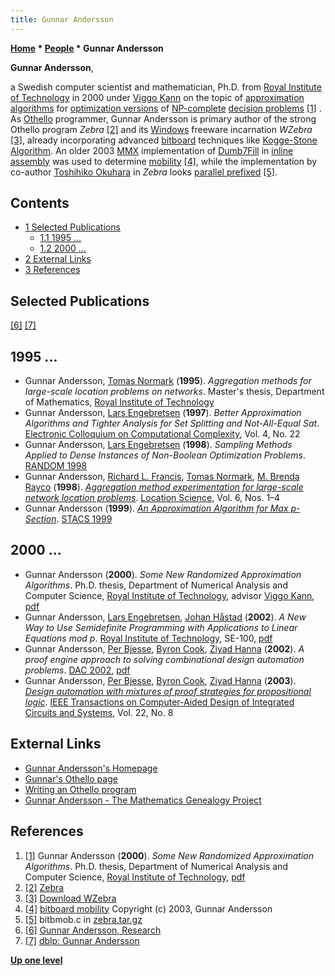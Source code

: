 ```yaml
---
title: Gunnar Andersson
---
```

**[Home](Home "Home") * [People](People "People") * Gunnar Andersson**

**Gunnar Andersson**,

a Swedish computer scientist and mathematician, Ph.D. from [Royal Institute of Technology](https://en.wikipedia.org/wiki/Royal_Institute_of_Technology) in 2000 under [Viggo Kann](Mathematician#VKann "Mathematician")
on the topic of [approximation algorithms](https://en.wikipedia.org/wiki/Approximation_algorithm) for [optimization versions](https://en.wikipedia.org/wiki/Optimization_problem) of [NP-complete](https://en.wikipedia.org/wiki/NP-completeness) [decision problems](https://en.wikipedia.org/wiki/Decision_problem) <a id="cite-note-1" href="#cite-ref-1">[1]</a> .
As [Othello](Othello "Othello") programmer, Gunnar Andersson is primary author of the strong Othello program *Zebra*
<a id="cite-note-2" href="#cite-ref-2">[2]</a>
and its [Windows](Windows "Windows") freeware incarnation *WZebra*
<a id="cite-note-3" href="#cite-ref-3">[3]</a>,
already incorporating advanced [bitboard](Bitboards "Bitboards") techniques like [Kogge-Stone Algorithm](Kogge-Stone_Algorithm "Kogge-Stone Algorithm").
An older 2003 [MMX](MMX "MMX") implementation of [Dumb7Fill](Dumb7Fill "Dumb7Fill") in [inline assembly](Assembly#InlineAssembly "Assembly") was used to determine [mobility](Mobility "Mobility")
<a id="cite-note-4" href="#cite-ref-4">[4]</a>,
while the implementation by co-author [Toshihiko Okuhara](index.php?title=Toshihiko_Okuhara&action=edit&redlink=1 "Toshihiko Okuhara (page does not exist)") in *Zebra* looks [parallel prefixed](Parallel_Prefix_Algorithms "Parallel Prefix Algorithms")
<a id="cite-note-5" href="#cite-ref-5">[5]</a>.

## Contents

- [1 Selected Publications](#selected-publications)
  - [1.1 1995 ...](#1995-...)
  - [1.2 2000 ...](#2000-...)
- [2 External Links](#external-links)
- [3 References](#references)

## Selected Publications

<a id="cite-note-6" href="#cite-ref-6">[6]</a> <a id="cite-note-7" href="#cite-ref-7">[7]</a>

## 1995 ...

- Gunnar Andersson, [Tomas Normark](https://www.mendeley.com/authors/37059608700/) (**1995**). *Aggregation methods for large-scale location problems on networks*. Master's thesis, Department of Mathematics, [Royal Institute of Technology](https://en.wikipedia.org/wiki/Royal_Institute_of_Technology)
- Gunnar Andersson, [Lars Engebretsen](Mathematician#LEngebretsen "Mathematician") (**1997**). *Better Approximation Algorithms and Tighter Analysis for Set Splitting and Not-All-Equal Sat*. [Electronic Colloquium on Computational Complexity](https://en.wikipedia.org/wiki/Electronic_Colloquium_on_Computational_Complexity), Vol. 4, No. 22
- Gunnar Andersson, [Lars Engebretsen](Mathematician#LEngebretsen "Mathematician") (**1998**). *Sampling Methods Applied to Dense Instances of Non-Boolean Optimization Problems*. [RANDOM 1998](https://dblp.uni-trier.de/db/conf/random/random1998.html)
- Gunnar Andersson, [Richard L. Francis](https://dblp.org/pers/hd/f/Francis:Richard_L=), [Tomas Normark](https://www.mendeley.com/authors/37059608700/), [M. Brenda Rayco](https://dblp.org/pers/hd/r/Rayco:M=_Brenda) (**1998**). *[Aggregation method experimentation for large-scale network location problems](https://www.sciencedirect.com/science/article/abs/pii/S096683499800045X?via%3Dihub)*. [Location Science](https://www.sciencedirect.com/journal/location-science), Vol. 6, Nos. 1–4
- Gunnar Andersson (**1999**). *[An Approximation Algorithm for Max p-Section](https://link.springer.com/chapter/10.1007/3-540-49116-3_22)*. [STACS 1999](https://dblp.uni-trier.de/db/conf/stacs/stacs99.html)

## 2000 ...

- Gunnar Andersson (**2000**). *Some New Randomized Approximation Algorithms*. Ph.D. thesis, Department of Numerical Analysis and Computer Science, [Royal Institute of Technology](https://en.wikipedia.org/wiki/Royal_Institute_of_Technology), advisor [Viggo Kann](Mathematician#VKann "Mathematician"), [pdf](http://radagast.se/thesis.pdf)
- Gunnar Andersson, [Lars Engebretsen](Mathematician#LEngebretsen "Mathematician"), [Johan Håstad](Mathematician#JHaastad "Mathematician") (**2002**). *A New Way to Use Semidefinite Programming with Applications to Linear Equations mod p*. [Royal Institute of Technology](https://en.wikipedia.org/wiki/Royal_Institute_of_Technology), SE-100, [pdf](https://www.nada.kth.se/~johanh/e2lin2p.pdf)
- Gunnar Andersson, [Per Bjesse](https://dblp.uni-trier.de/pers/hd/b/Bjesse:Per), [Byron Cook](https://dblp.uni-trier.de/pers/hd/c/Cook:Byron), [Ziyad Hanna](https://dblp.uni-trier.de/pers/hd/h/Hanna:Ziyad) (**2002**). *A proof engine approach to solving combinational design automation problems*. [DAC 2002](https://dblp.uni-trier.de/db/conf/dac/dac2002.html), [pdf](http://www.perbjesse.com/dac02.pdf)
- Gunnar Andersson, [Per Bjesse](https://dblp.uni-trier.de/pers/hd/b/Bjesse:Per), [Byron Cook](https://dblp.uni-trier.de/pers/hd/c/Cook:Byron), [Ziyad Hanna](https://dblp.uni-trier.de/pers/hd/h/Hanna:Ziyad) (**2003**). *[Design automation with mixtures of proof strategies for propositional logic](https://www.semanticscholar.org/paper/Design-automation-with-mixtures-of-proof-strategies-Andersson-Bjesse/432a24844eb1407bd5d68c7a1dc66909fd6f198f)*. [IEEE Transactions on Computer-Aided Design of Integrated Circuits and Systems](IEEE#TOCADICS "IEEE"), Vol. 22, No. 8

## External Links

- [Gunnar Andersson's Homepage](http://radagast.se/)
- [Gunnar's Othello page](http://radagast.se/othello/)
- [Writing an Othello program](http://radagast.se/othello/howto.html)
- [Gunnar Andersson - The Mathematics Genealogy Project](https://genealogy.math.ndsu.nodak.edu/id.php?id=93625)

## References

1. <a id="cite-ref-1" href="#cite-note-1">[1]</a> Gunnar Andersson (**2000**). *Some New Randomized Approximation Algorithms*. Ph.D. thesis, Department of Numerical Analysis and Computer Science, [Royal Institute of Technology](https://en.wikipedia.org/wiki/Royal_Institute_of_Technology), [pdf](http://radagast.se/thesis.pdf)
1. <a id="cite-ref-2" href="#cite-note-2">[2]</a> [Zebra](http://radagast.se/othello/zebra.html)
1. <a id="cite-ref-3" href="#cite-note-3">[3]</a> [Download WZebra](http://radagast.se/othello/download.html)
1. <a id="cite-ref-4" href="#cite-note-4">[4]</a> [bitboard mobility](http://radagast.se/othello/bitmob.c) Copyright (c) 2003, Gunnar Andersson
1. <a id="cite-ref-5" href="#cite-note-5">[5]</a> bitbmob.c in [zebra.tar.gz](http://radagast.se/othello/zebra.tar.gz)
1. <a id="cite-ref-6" href="#cite-note-6">[6]</a> [Gunnar Andersson, Research](http://radagast.se/papers.html)
1. <a id="cite-ref-7" href="#cite-note-7">[7]</a> [dblp: Gunnar Andersson](https://dblp.uni-trier.de/pers/hd/a/Andersson:Gunnar)

**[Up one level](People "People")**

